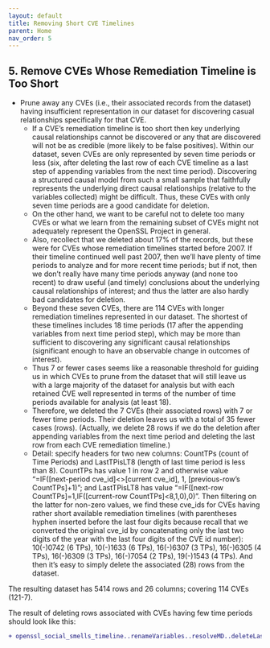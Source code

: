 ```yaml
---
layout: default
title: Removing Short CVE Timelines
parent: Home
nav_order: 5
---
```


## 5. Remove CVEs Whose Remediation Timeline is Too Short

 * Prune away any CVEs (i.e., their associated records from the dataset) having insufficient representation in our dataset for discovering casual relationships specifically for that CVE.
    * If a CVE’s remediation timeline is too short then key underlying causal relationships cannot be discovered or any that are discovered will not be as credible (more likely to be false positives). Within our dataset, seven CVEs are only represented by seven time periods or less (six, after deleting the last row of each CVE timeline as a last step of appending variables from the next time period). Discovering a structured causal model from such a small sample that faithfully represents the underlying direct causal relationships (relative to the variables collected) might be difficult. Thus, these CVEs with only seven time periods are a good candidate for deletion. 
    * On the other hand, we want to be careful not to delete too many CVEs or what we learn from the remaining subset of CVEs might not adequately represent the OpenSSL Project in general.
    * Also, recollect that we deleted about 17% of the records, but these were for CVEs whose remediation timelines started before 2007. If their timeline continued well past 2007, then we’ll have plenty of time periods to analyze and for more recent time periods; but if not, then we don’t really have many time periods anyway (and none too recent) to draw useful (and timely) conclusions about the underlying causal relationships of interest; and thus the latter are also hardly bad candidates for deletion.
    * Beyond these seven CVEs, there are 114 CVEs with longer remediation timelines represented in our dataset. The shortest of these timelines includes 18 time periods (17 after the appending variables from next time period step), which may be more than sufficient to discovering any significant causal relationships (significant enough to have an observable change in outcomes of interest).
    * Thus 7 or fewer cases seems like a reasonable threshold for guiding us in which CVEs to prune from the dataset that will still leave us with a large majority of the dataset for analysis but with each retained CVE well represented in terms of the number of time periods available for analysis (at least 18).
    * Therefore, we deleted the 7 CVEs (their associated rows) with 7 or fewer time periods. Their deletion leaves us with a total of 35 fewer cases (rows). (Actually, we delete 28 rows if we do the deletion after appending variables from the next time period and deleting the last row from each CVE remediation timeline.)
    * 	Detail: specify headers for two new columns: CountTPs (count of Time Periods) and LastTPisLT8 (length of last time period is less than 8). CountTPs has value 1 in row 2 and otherwise value “=IF([next-period cve_id]<>[current cve_id], 1, [previous-row’s CountTPs]+1)”; and LastTPisLT8 has value “=IF([next-row CountTPs]=1,IF([current-row CountTPs]<8,1,0),0)”. Then filtering on the latter for non-zero values, we find these cve_ids for CVEs having rather short available remediation timelines (with parentheses hyphen inserted before the last four digits because recall that we converted the original cve_id by concatenating only the last two digits of the year with the last four digits of the CVE id number): 
10(-)0742 (6 TPs), 10(-)1633 (6 TPs), 16(-)6307 (3 TPs), 16(-)6305 (4 TPs), 16(-)6309 (3 TPs), 16(-)7054 (2 TPs), 19(-)1543 (4 TPs). 
And then it’s easy to simply delete the associated (28) rows from the dataset.

The resulting dataset has 5414 rows and 26 columns; covering 114 CVEs (121-7).

The result of deleting rows associated with CVEs having few time periods should look like this:

```diff
+ openssl_social_smells_timeline..renameVariables..resolveMD..deleteLastRecordEachCVE..deleteShortCVEs.csv
```
